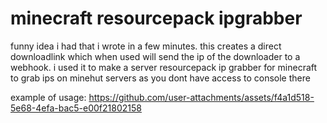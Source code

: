 # minecraft resourcepack ipgrabber
funny idea i had that i wrote in a few minutes.
this creates a direct downloadlink which when used will send the ip of the downloader to a webhook.
i used it to make a server resourcepack ip grabber for minecraft to grab ips on minehut servers as you dont have access to console there

example of usage:
https://github.com/user-attachments/assets/f4a1d518-5e68-4efa-bac5-e00f21802158
